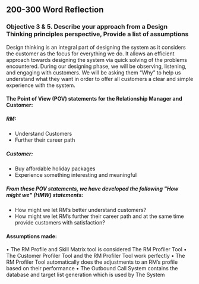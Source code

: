 ## 200-300 Word Reflection

### Objective 3 & 5. Describe your approach from a Design Thinking principles perspective, Provide a list of assumptions
Design thinking is an integral part of designing the system as it considers the customer as the focus for everything we do. It allows an efficient approach towards designing the system via quick solving of the problems encountered. During our designing phase, we will be observing, listening, and engaging with customers. We will be asking them “Why” to help us understand what they want in order to offer all customers a clear and simple experience with the system.

#### The Point of View (POV) statements for the Relationship Manager and Customer:
##### RM:
* Understand Customers
*	Further their career path
##### Customer:
*	Buy affordable holiday packages
*	Experience something interesting and meaningful

##### From these POV statements, we have developed the following "How might we" (HMW) statements:
* How might we let RM’s better understand customers?
* How might we let RM’s further their career path and at the same time provide customers with satisfaction? 

#### Assumptions made:
•	The RM Profile and Skill Matrix tool is considered The RM Profiler Tool
•	The Customer Profiler Tool and the RM Profiler Tool work perfectly
•	The RM Profiler Tool automatically does the adjustments to an RM’s profile based on their performance
•	The Outbound Call System contains the database and target list generation which is used by The System



